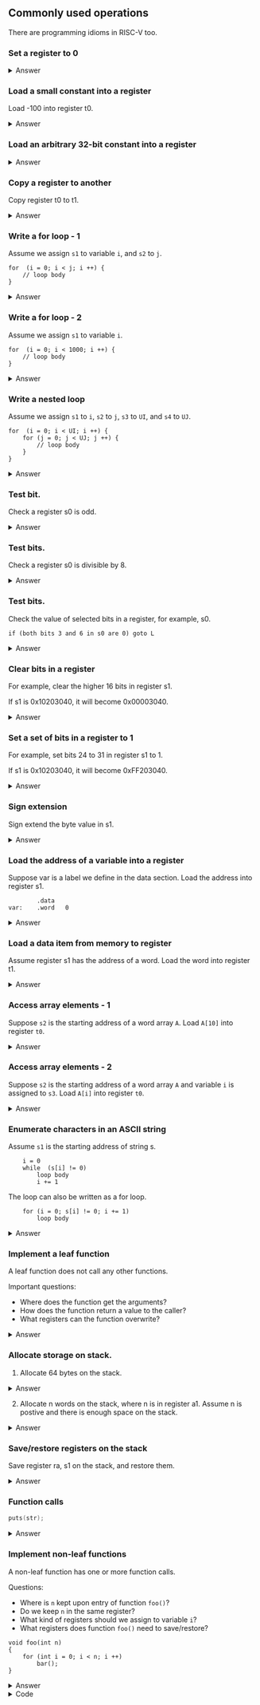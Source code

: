 ## Commonly used operations 

There are programming idioms in RISC-V too.

### Set a register to 0

<details><summary>Answer</summary>

There are many ways. It is a special case of loading a constant into a register.
Any of the following instructions works.

```
    addi    s1, x0, 0
    add     s1, x0, x0

    # there are other ways, but they are not as readable  
    sub     s1, s1, s1  
    xor     s1, s1, s1  
```
</details>

### Load a small constant into a register

Load -100 into register t0. 

<details><summary>Answer</summary>

Small means the value is in ragne [-2048, 2047].  

```
    addi    t0, x0, -100    
```
</details>

### Load an arbitrary 32-bit constant into a register

<details><summary>Answer</summary>

It depends on the value of the constant. If the constant can be represented by 
a 12-bit two's complement number, we need only one ADDI instruction. 

Otherwise, at most two instructions can load any 32-bit constants in a
register.

```
    # small constants
    addi    s1, x0, -100

    # for large constants
    lui     s1, 0x12345     
    addi    s1, s1, 0x678

    # in general
    lui     t0, HI20      # load higher 20 bits to t0
    addi    t0, LO12      # add the lower 12 bits

    # Note LO12 are sign extended
    # Add 1 to HI20 if LO12 is negative
    # for example, load 0x12345888 into t0
    # note that the immediate in lui is 0x12346, not 0x12345

    lui     t0, 0x12346     # note the right-most digit is not 5
    addi    t0, t0, 0xFFFFF888
```
</details>

### Copy a register to another

Copy register t0 to t1.

<details><summary>Answer</summary>

We just do t1 = t0 + 0.

        addi    t1, t0, 0 

</details>

### Write a for loop - 1

Assume we assign `s1` to variable `i`, and `s2` to `j`.

```
for  (i = 0; i < j; i ++) {
    // loop body
}
```

<details><summary>Answer</summary>

There are two ways to construct loops. The code below uses Method 2, which test
the condition at the end of the loop.

Note that there is a BEQ instruction so the condition can be tested for the
first iteration.

```
    addi    s1, x0, 0

    # jump to loop_test because condition may fail on the first test
    beq     x0, x0, loop_test

loop:

    # loop body

    addi    s1, s1, 1
loop_test:
    blt     s1, s2, loop
```
</details>

### Write a for loop - 2

Assume we assign `s1` to variable `i`.

```
for  (i = 0; i < 1000; i ++) {
    // loop body
}
```

<details><summary>Answer</summary>

Similar to the previous question. The only difference is tha tthe condition is
`i < 1000`. We can simly load 1000 into register s2 and then use the code in
the previous question.

The code below tests the condition at the beginning of the loop.

```
    addi    s1, x0, 0
    addi    s2, x0, 1000    # note 1000 is a small constant

loop:
    bge     s1, s2, loop_exit

    # loop body

    addi    s1, s1, 1
    beq     x0, x0, loop

loop_exit:

```
</details>

### Write a nested loop

Assume we assign `s1` to `i`, `s2` to `j`, `s3` to `UI`, and `s4` to `UJ`.

```
for  (i = 0; i < UI; i ++) {
    for (j = 0; j < UJ; j ++) {
        // loop body
    }
}

```

<details><summary>Answer</summary>

Try to implement the outer loop first, then add the inner loop, and then
the loop body. 

In the following code, both loops test the condition at the end/bottom 
of the loop.

```
    addi    s1, x0, 0
    beq     x0, x0, test_i
loop_i:

    #####
    # inner loop
    addi    s2, x0, 0
    beq     x0, x0, test_j
loop_j:

    # loop body

    addi    s2, s2, 1
test_j:
    blt     s2, s4, loop_j

    #####

    # do not forget to increment i
    addi    s1, s1, 1
test_i:
    blt     s1, s3, loop_i
```

</details>

### Test bit. 

Check a register s0 is odd.

<details><summary>Answer</summary>

We check the LSB in t0. Since the mask is small, we can use ANDI.

```
    andi    t0, s0, 1
    bne     t0, x0, L_EVEN 
```

</details>

### Test bits. 

Check a register s0 is divisible by 8.

<details><summary>Answer</summary>

We check the right-most three bits in s0. Since the mask is small, we can use ANDI.

```
    andi    t0, s0, 7           # 7 is 0b0111 
    beq     t0, x0, DIV8        # if t0 == 0, s0 is divisible by 8
```

</details>

### Test bits. 

Check the value of selected bits in a register, for example, s0. 

    if (both bits 3 and 6 in s0 are 0) goto L 

<details><summary>Answer</summary>

Since the mask is small, we can use the immediate in ANDI to specify it.  Once
bits are isolated, we can test them for specific values.

```
    andi    t0, s0, 0x48      #0b0100_1000 
    beq     t0, x0, L
```

</details>

### Clear bits in a register 

For example, clear the higher 16 bits in register s1.

If s1 is 0x10203040, it will become 0x00003040.

<details><summary>Answer</summary>

We could use an AND instruction. The mask is 0x0000FFFF.  If the mask is not
already in a register, we need two instructions to load it in a register.

It can also be done with two shift instructions, in this problem. 

```
    slli    s1, s1, 16
    srli    s1, s1, 16      # note this is logical shift
```
</details>

### Set a set of bits in a register to 1

For example, set bits 24 to 31 in register s1 to 1.

If s1 is 0x10203040, it will become 0xFF203040.

<details><summary>Answer</summary>

The generic method is to have a mask and then OR the mask with
the bits we would like to change.

The mask in this questin is 0xFF000000. 

The code is as follows.

    lui     t0, 0xFF000
    or      s1, s1, t0 

</details>

### Sign extension

Sign extend the byte value in s1.

<details><summary>Answer</summary>

```
    slli    s1, s1, 24
    srai    s1, s1, 24      # note the arithmetic shift
```
</details>

### Load the address of a variable into a register

Suppose var is a label we define in the data section.
Load the address into register s1.

```
        .data
var:    .word   0
```

<details><summary>Answer</summary>

In CSE 3666, we find out the address of var and use LUI and ADDI to 
load the 32 bits into a register.

If allowed, we can use `la` pseudoinstruction to put an address in a register.
The operation is done with two instructions: AUIPC and ADDI.

AUIPC does not appear in exam questions.

```
    # suppose var is a variable defined in data section 
    la      s0, var
```
</details>

### Load a data item from memory to register

Assume register s1 has the address of a word.
Load the word into register t1.

<details><summary>Answer</summary>

If the address of the data item is already in a register, we 
can use the proper load instruction.

```
    # assume s1 has the address
    lw      t1, 0(s1)       # word
    lhu     t2, 0(s1)       # unsigned half word
    lh      t2, 0(s1)       # signed half word
    lbu     t2, 0(s1)       # unsigned byte
    lb      t2, 0(s1)       # signed byte
```

</details>

### Access array elements - 1

Suppose `s2` is the starting address of a word array `A`. Load `A[10]` into register `t0`.

<details><summary>Answer</summary>

The offset is known and fixed. We just need one instruction. Think about 
why we use `lw` and why the offset is 40.

```
    lw      t0, 40(s2)
```
</details>

### Access array elements - 2

Suppose `s2` is the starting address of a word array `A` and variable `i`
is assigned to `s3`. Load  `A[i]` into register `t0`.

<details><summary>Answer</summary>

We calculate `A[i]`'s address first. Then load it into `t0`.

```
    slli    t1, s3, 2       # offset in bytes
    add     t1, t1, s2      # add to base
    lw      t0, 0(t1)
```
</details>

### Enumerate characters in an ASCII string

Assume `s1` is the starting address of string s. 

```
    i = 0
    while  (s[i] != 0)
        loop body
        i += 1
```

The loop can also be written as a for loop.

```
    for (i = 0; s[i] != 0; i += 1)
        loop body
```

<details><summary>Answer</summary>

Let us keep i in register s2.

```
        add     s2, x0, x0

    loop:
        add     t1, s1, s2      # addr of s[i]
        lbu     t0, 0(t1)       # load s[i]
        beq     t0, x0, loop_exit

        # more instructions for loop body

        
        addi    s2, s2, 1       # i += 1
        beq     x0, x0, loop
    loop_exit:
```
</details>

### Implement a leaf function 

A leaf function does not call any other functions. 

Important questions: 

*   Where does the function get the arguments? 
*   How does the function return a value to the caller?
*   What registers can the function overwrite?  

<details><summary>Answer</summary>

According to RISC-V calling convention, first 8 arguments are placed in
registers `a0`, `a1`, and so on. The return value is placed in `a0` and `a1`.

The function does not need to preserve argument registers (`a0`, `a1`, and so
on) and temporary register (`t0`, `t1`, and so on), which means the function
can use these registers without saving/restoring their values. Since we do not
write complicated functions in this course, these registers are enough for us
to implement leaf functions and we do not need to use stack in leaf functions.

</details>

### Allocate storage on stack.

1.   Allocate 64 bytes on the stack.

<details><summary>Answer</summary>

Depends on the number of words we need storage for. For example, 
if we want space for 16 words, we can adjust `sp` as follows.

```
   addi     sp, sp, -64
```

Note that we assume sp is alway aligned to word addresses in this course.
So even if we need only 61 bytes, we allocate 64 bytes from the stack.

</details>

2.  Allocate n words on the stack, where n is in register a1. Assume n is postive
and there is enough space on the stack.

<details><summary>Answer</summary>

If the number of words is a variable, we can calculate the 
size in bytes first. For example, if the number of words is 
in `a1`, we can do the following.

```
    slli    t0, a1, 2
    sub     sp, sp, t0
```
</details>

### Save/restore registers on the stack

Save register ra, s1 on the stack, and restore them.

<details><summary>Answer</summary>

We allocate space from the stack first, then store
registers to the allocated space. When restoring
them, we load them back from memory and also 
restore sp.

```
    # push ra and s1 onto the stack 
    addi    sp, sp, -8
    sw      ra, 4(sp)
    sw      s1, 0(sp)

    # some code goes here to use the value

    # restore ra ans s1. Then restore sp
    lw      ra, 4(sp)
    lw      s1, 0(sp)
    addi    sp, sp, 8
```

</details>

### Function calls

```C
puts(str);
```

<details><summary>Answer</summary>

According to RISC-V calling convention, first 8 arguments are placed in
registers `a0`, `a1`, and so on. The return value is placed in `a0` and `a1`.
Then JAL instruction goes to the function and saves the return address in `ra`. 

The following code calls `puts` to print a string, assuming the address of
`str` is not in any register.

```
    la      a0, str         # la is a pseudoinstruction.
    jal     ra, _puts
```

If the address of `str` is already in a register, say, `s2`, we can copy it 
to register `a0`.

```
    addi    a0, s2, 0
    jal     ra, _puts
```

If the address of `str` is 0x100010000, we use LUI to load it into register
`a0`.

```
    lui     a0, 0x10010
    jal     ra, _puts
```

</details>

### Implement non-leaf functions

A non-leaf function has one or more function calls.

Questions: 

*   Where is `n` kept upon entry of function `foo()`?
*   Do we keep `n` in the same register? 
*   What kind of registers should we assign to variable `i`?
*   What registers does function `foo()` need to save/restore?

```
void foo(int n)
{
    for (int i = 0; i < n; i ++) 
        bar();
}
```

<details><summary>Answer</summary>

Argument `n` is in register `a0` upon the entry of function `foo()`.

Since `a0` is not perserved during call to function `bar()`, we copy `n` into a
saved register, say, `s1`, at the beginning of function `foo()`. If we just
keep `n` in `a0`, we will need to save it on stack before the loop and restore
it after calling `bar()` in the loop. Restoring, i.e., loading `n` from the
stack to `a0`, will have to be performed in every iteration.

We use one of saved registers, say, `s2`, to keep variable `i`. If we use a
temporary register for `i`, it needs to be saved and restored in every
iteration.

Function `foo()` needs to save `ra`, `s1`, and `s2`. `ra` is changed when
calling `bar()`. Function `foo()` needs to preserve `s1` and `s2`.

Try to write the code first. 

</details>

<details><summary>Code</summary>

```
foo:
    addi    sp, sp, -12
    sw      ra, 8(sp)
    sw      s1, 4(sp)
    sw      s2, 0(sp)

    addi    s1, a0, 0       # copy n
    addi    s2, x0, 0       # i = 0    

loop:
    bge     s2, s1, exit    # exit if i >= n 
    jal     ra, bar
    addi    s2, s2, 1       # i += 1
    beq     x0, x0, loop

exit:

    lw      ra, 8(sp)
    lw      s1, 4(sp)
    lw      s2, 0(sp)
    addi    sp, sp, 12

    jalr    x0, ra, 0
```
</details>
